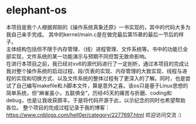 # elephant-os
本项目是我个人根据郑刚的《操作系统真象还原》一书实现的，其中的代码大多为我自己亲手完成。 其中的kernel/main.c是在做完最后第15章的最后一节后的样子。<br>
主体结构包括但不限于内存管理、（线）进程管理、文件系统等。书中的功能已全部实现，文件系统的某一功能演示与预期不同但暂无致命影响。 <br>
在进行本项目之前，我已经对xv6的源代码进行了一定剖析，通过本项目的完成让我对整个操作系统的启动过程、段/页表的实现、内存管理的大致实现、线程与进程的实现和切换方式、以及文件系统的整体过程有了更深入的了解。同时，也是尝试了自己编写makefile和.h脚本文件，算是意外之喜。该os只是基于Linux思想的简单系统，但“麻雀虽小，五脏俱全”，历经45天的痛苦与折磨、coding和debug，也是让我收获颇丰。于是将代码开源于此，以示纪念的同时也希望帮助各位。
整个项目的完成过程记录于我的博客：<https://www.cnblogs.com/hell0er/category/2277697.html> 欢迎访问交流 :） <br>
